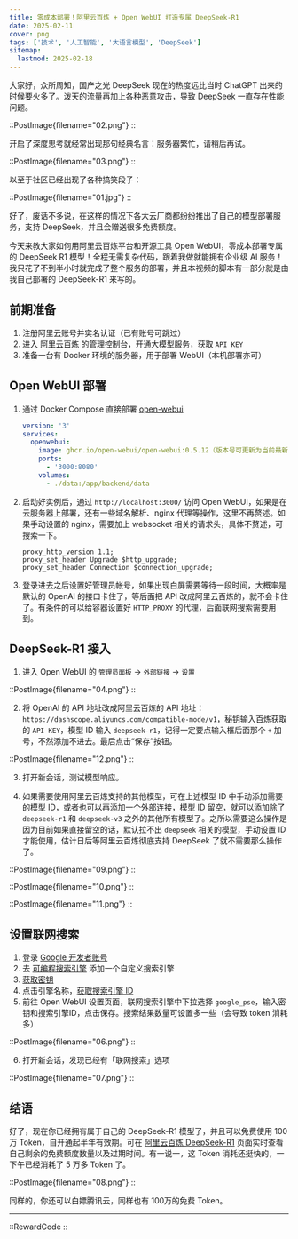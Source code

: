 ```yaml
---
title: 零成本部署！阿里云百炼 + Open WebUI 打造专属 DeepSeek-R1
date: 2025-02-11
cover: png
tags: ['技术', '人工智能', '大语言模型', 'DeepSeek']
sitemap:
  lastmod: 2025-02-18
---
```


大家好，众所周知，国产之光 DeepSeek 现在的热度远比当时 ChatGPT 出来的时候要火多了。泼天的流量再加上各种恶意攻击，导致 DeepSeek 一直存在性能问题。

::PostImage{filename="02.png"}
::

开启了深度思考就经常出现那句经典名言：服务器繁忙，请稍后再试。

::PostImage{filename="03.png"}
::

以至于社区已经出现了各种搞笑段子：

::PostImage{filename="01.jpg"}
::

好了，废话不多说，在这样的情况下各大云厂商都纷纷推出了自己的模型部署服务，支持 DeepSeek，并且会赠送很多免费额度。

今天来教大家如何用阿里云百炼平台和开源工具 Open WebUI，零成本部署专属的 DeepSeek R1 模型！全程无需复杂代码，跟着我做就能拥有企业级 AI 服务！我只花了不到半小时就完成了整个服务的部署，并且本视频的脚本有一部分就是由我自己部署的 DeepSeek-R1 来写的。

## 前期准备

1. 注册阿里云账号并实名认证（已有账号可跳过）
2. 进入 [阿里云百炼](https://www.aliyun.com/product/bailian) 的管理控制台，开通大模型服务，获取 `API KEY`
3. 准备一台有 Docker 环境的服务器，用于部署 WebUI（本机部署亦可）

## Open WebUI 部署

1. 通过 Docker Compose 直接部署 [open-webui](https://github.com/open-webui/open-webui)

   ```yaml
   version: '3'
   services:
     openwebui:
       image: ghcr.io/open-webui/open-webui:0.5.12（版本号可更新为当前最新 tag 版本号，或使用 main 拉取最新）
       ports:
         - '3000:8080'
       volumes:
         - ./data:/app/backend/data
   ```

2. 启动好实例后，通过 `http://localhost:3000/` 访问 Open WebUI，如果是在云服务器上部署，还有一些域名解析、nginx 代理等操作，这里不再赘述。如果手动设置的 nginx，需要加上 websocket 相关的请求头，具体不赘述，可搜索一下。

   ```nginx
   proxy_http_version 1.1;
   proxy_set_header Upgrade $http_upgrade;
   proxy_set_header Connection $connection_upgrade;
   ```

3. 登录进去之后设置好管理员帐号，如果出现白屏需要等待一段时间，大概率是默认的 OpenAI 的接口卡住了，等后面把 API 改成阿里云百炼的，就不会卡住了。有条件的可以给容器设置好 `HTTP_PROXY` 的代理，后面联网搜索需要用到。

## DeepSeek-R1 接入

1. 进入 Open WebUI 的 `管理员面板` -> `外部链接` -> `设置`

::PostImage{filename="04.png"}
::

2. 将 OpenAI 的 API 地址改成阿里云百炼的 API 地址：`https://dashscope.aliyuncs.com/compatible-mode/v1`，秘钥输入百炼获取的 `API KEY`，模型 ID 输入 `deepseek-r1`，记得一定要点输入框后面那个 `+` 加号，不然添加不进去。最后点击“保存”按钮。

::PostImage{filename="12.png"}
::

3. 打开新会话，测试模型响应。

4. 如果需要使用阿里云百炼支持的其他模型，可在上述模型 ID 中手动添加需要的模型 ID，或者也可以再添加一个外部连接，模型 ID 留空，就可以添加除了 `deepseek-r1` 和 `deepseek-v3` 之外的其他所有模型了。之所以需要这么操作是因为目前如果直接留空的话，默认拉不出 `deepseek` 相关的模型，手动设置 ID 才能使用，估计日后等阿里云百炼彻底支持 DeepSeek 了就不需要那么操作了。

::PostImage{filename="09.png"}
::

::PostImage{filename="10.png"}
::

::PostImage{filename="11.png"}
::

## 设置联网搜索

1. 登录 [Google 开发者账号](https://developers.google.com/custom-search)
2. 去 [可编程搜索引擎](https://programmablesearchengine.google.com/controlpanel/all) 添加一个自定义搜索引擎
3. [获取密钥](https://developers.google.com/custom-search/v1/introduction)
4. 点击引擎名称，[获取搜索引擎 ID](https://programmablesearchengine.google.com/controlpanel/all)
5. 前往 Open WebUI 设置页面，联网搜索引擎中下拉选择 `google_pse`，输入密钥和搜索引擎ID，点击保存。搜索结果数量可设置多一些（会导致 token 消耗多）

::PostImage{filename="06.png"}
::

6. 打开新会话，发现已经有「联网搜索」选项

::PostImage{filename="07.png"}
::

## 结语

好了，现在你已经拥有属于自己的 DeepSeek-R1 模型了，并且可以免费使用 100 万 Token，自开通起半年有效期。可在 [阿里云百炼 DeepSeek-R1](https://bailian.console.aliyun.com/detail/deepseek-r1#/model-market/detail/deepseek-r1) 页面实时查看自己剩余的免费额度数量以及过期时间。有一说一，这 Token 消耗还挺快的，一下午已经消耗了 5 万多 Token 了。

::PostImage{filename="08.png"}
::

同样的，你还可以白嫖腾讯云，同样也有 100万的免费 Token。

---

::RewardCode
::
